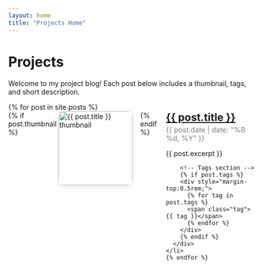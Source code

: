 ```yaml
---
layout: home
title: "Projects Home"
---
```


<div class="home-page-content">
  <h1>Projects</h1>
  <p>Welcome to my project blog! Each post below includes a thumbnail, tags, and short description.</p>

  <ul style="list-style:none; padding:0;">
    {% for post in site.posts %}
    <li style="margin-bottom:2rem; display:flex; align-items:flex-start;">
      {% if post.thumbnail %}
        <a href="{{ post.url }}">
          <img src="{{ post.thumbnail }}" alt="{{ post.title }} thumbnail"
               style="width:150px; height:auto; border-radius:10px; margin-right:1rem; box-shadow:0 2px 8px rgba(0,0,0,0.1);" />
        </a>
      {% endif %}
      <div>
        <h2 style="margin:0;"><a href="{{ post.url }}">{{ post.title }}</a></h2>
        <p style="margin:0.25rem 0; font-size:0.9rem; color:gray;">
          {{ post.date | date: "%B %d, %Y" }}
        </p>
        <p>{{ post.excerpt }}</p>
        
        <!-- Tags section -->
        {% if post.tags %}
        <div style="margin-top:0.5rem;">
          {% for tag in post.tags %}
          <span class="tag">{{ tag }}</span>
          {% endfor %}
        </div>
        {% endif %}
      </div>
    </li>
    {% endfor %}
  </ul>
</div>